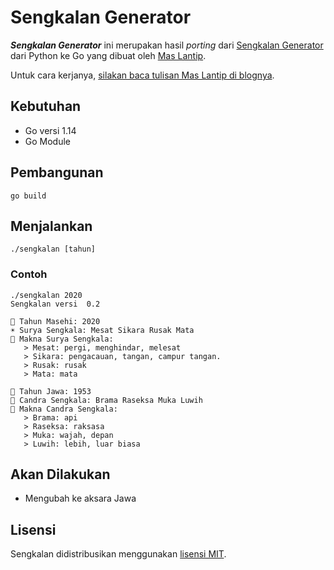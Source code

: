# Sengkalan Generator

***Sengkalan Generator*** ini merupakan hasil _porting_ dari [Sengkalan Generator](https://github.com/lantip/sengkalan) dari Python ke Go yang dibuat oleh [Mas Lantip](https://github.com/lantip).

Untuk cara kerjanya, [silakan baca tulisan Mas Lantip di blognya](https://lantip.xyz/2020/05/membuat-sengkalan/).

## Kebutuhan

- Go versi 1.14
- Go Module

## Pembangunan

```shell script
go build
```

## Menjalankan

```shell script
./sengkalan [tahun]
```

### Contoh

```shell script
./sengkalan 2020
Sengkalan versi  0.2

📅 Tahun Masehi: 2020
☀️ Surya Sengkala: Mesat Sikara Rusak Mata
📜 Makna Surya Sengkala:
   > Mesat: pergi, menghindar, melesat
   > Sikara: pengacauan, tangan, campur tangan.
   > Rusak: rusak
   > Mata: mata

📅 Tahun Jawa: 1953
🌙 Candra Sengkala: Brama Raseksa Muka Luwih
📜 Makna Candra Sengkala:
   > Brama: api
   > Raseksa: raksasa
   > Muka: wajah, depan
   > Luwih: lebih, luar biasa

```

## Akan Dilakukan

- Mengubah ke aksara Jawa

## Lisensi

Sengkalan didistribusikan menggunakan [lisensi MIT](LICENSE.md).